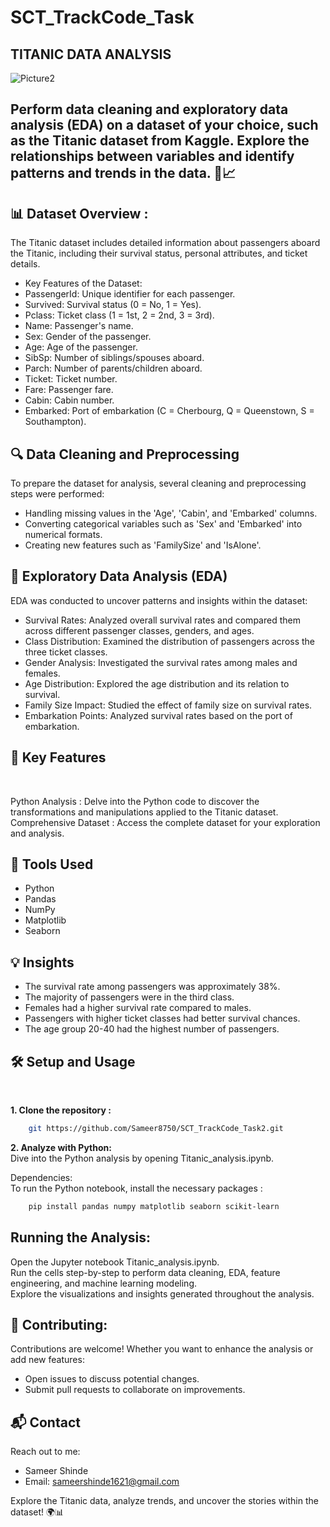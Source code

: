  # SCT_TrackCode_Task

## TITANIC DATA ANALYSIS


![Picture2](https://github.com/user-attachments/assets/fd19a6cc-2d6e-4e7c-bc91-1c179ac54c5f)





## Perform data cleaning and exploratory data analysis (EDA) on a dataset of your choice, such as the Titanic dataset from Kaggle. Explore the relationships between variables and identify patterns and trends in the data.  🚢📈

## 📊 Dataset Overview : 
The Titanic dataset includes detailed information about passengers aboard the Titanic, including their survival status, personal attributes, and ticket details.

- Key Features of the Dataset:
- PassengerId: Unique identifier for each passenger.
- Survived: Survival status (0 = No, 1 = Yes).
- Pclass: Ticket class (1 = 1st, 2 = 2nd, 3 = 3rd).
- Name: Passenger's name.
- Sex: Gender of the passenger.
- Age: Age of the passenger.
- SibSp: Number of siblings/spouses aboard.
- Parch: Number of parents/children aboard.
- Ticket: Ticket number.
- Fare: Passenger fare.
- Cabin: Cabin number.
- Embarked: Port of embarkation (C = Cherbourg, Q = Queenstown, S = Southampton).

## 🔍 Data Cleaning and Preprocessing
To prepare the dataset for analysis, several cleaning and preprocessing steps were performed:

- Handling missing values in the 'Age', 'Cabin', and 'Embarked' columns.
- Converting categorical variables such as 'Sex' and 'Embarked' into numerical formats.
- Creating new features such as 'FamilySize' and 'IsAlone'.

## 🧪 Exploratory Data Analysis (EDA)
EDA was conducted to uncover patterns and insights within the dataset:

- Survival Rates: Analyzed overall survival rates and compared them across different passenger classes, genders, and ages.
- Class Distribution: Examined the distribution of passengers across the three ticket classes.
- Gender Analysis: Investigated the survival rates among males and females.
- Age Distribution: Explored the age distribution and its relation to survival.
- Family Size Impact: Studied the effect of family size on survival rates.
- Embarkation Points: Analyzed survival rates based on the port of embarkation.
  

## 🚀 Key Features 
<br>  

Python Analysis : Delve into the Python code to discover the transformations and manipulations applied to the Titanic dataset.
Comprehensive Dataset : Access the complete dataset for your exploration and analysis.

## 🧰 Tools Used 

- Python
- Pandas
- NumPy
- Matplotlib
- Seaborn

## 💡 Insights

- The survival rate among passengers was approximately 38%.
- The majority of passengers were in the third class.
- Females had a higher survival rate compared to males.
- Passengers with higher ticket classes had better survival chances.
- The age group 20-40 had the highest number of passengers.

## 🛠️ Setup and Usage
<br>

**1. Clone the repository :**
<br>
```bash
    git https://github.com/Sameer8750/SCT_TrackCode_Task2.git
```
**2. Analyze with Python:**
<br>
Dive into the Python analysis by opening Titanic_analysis.ipynb.

Dependencies:
<br>
To run the Python notebook, install the necessary packages :
```bash
    pip install pandas numpy matplotlib seaborn scikit-learn
```

## Running the Analysis:

Open the Jupyter notebook Titanic_analysis.ipynb.
<br>
Run the cells step-by-step to perform data cleaning, EDA, feature engineering, and machine learning modeling.
<br>
Explore the visualizations and insights generated throughout the analysis.

## 🤝 Contributing: 

Contributions are welcome! Whether you want to enhance the analysis or add new features:

- Open issues to discuss potential changes.
- Submit pull requests to collaborate on improvements.

## 📬 Contact

Reach out to me:
 - Sameer Shinde
 - Email: sameershinde1621@gmail.com

Explore the Titanic data, analyze trends, and uncover the stories within the dataset! 🌍📊
